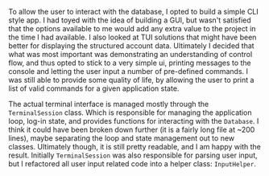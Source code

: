 To allow the user to interact with the database, I opted to build a simple CLI style app. I had toyed with the idea of building a GUI, but wasn't satisfied that the options available to me would add any extra value to the project in the time I had available. I also looked at TUI solutions that might have been better for displaying the structured account data. Ultimately I decided that what was most important was demonstrating an understanding of control flow, and thus opted to stick to a very simple ui, printing messages to the console and letting the user input a number of pre-defined commands. I was still able to provide some quality of life, by allowing the user to print a list of valid commands for a given application state.

The actual terminal interface is managed mostly through the `TerminalSession` class. Which is responsible for managing the application loop, log-in state, and provides functions for interacting with the `Database`.
I think it could have been broken down further (it is a fairly long file at ~200 lines), maybe separating the loop and state management out to new classes. Ultimately though, it is still pretty readable, and I am happy with the result.
Initially `TerminalSession` was also responsible for parsing user input, but I refactored all user input related code into a helper class: `InputHelper`. 